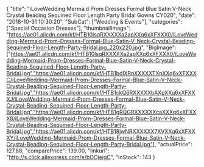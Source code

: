 {
	"title": "iLoveWedding Mermaid Prom Dresses Formal Blue Satin V-Neck Crystal Beading Sequined Floor Length Party Bridal Gowns CY020",
	"date": "2018-10-31 10:30:20",
	"SubCat": ["Wedding & Events"],
	"categories": ["Special Occasion Dresses"],
	"thumbnailImage": "https://ae01.alicdn.com/kf/HTB10lsqRXXXXXa2apXXq6xXFXXX0/iLoveWedding-Mermaid-Prom-Dresses-Formal-Blue-Satin-V-Neck-Crystal-Beading-Sequined-Floor-Length-Party-Bridal.jpg_220x220.jpg",
	"BigImage": ["https://ae01.alicdn.com/kf/HTB10lsqRXXXXXa2apXXq6xXFXXX0/iLoveWedding-Mermaid-Prom-Dresses-Formal-Blue-Satin-V-Neck-Crystal-Beading-Sequined-Floor-Length-Party-Bridal.jpg","https://ae01.alicdn.com/kf/HTB1bdlXRpXXXXXTXpXXq6xXFXXXC/iLoveWedding-Mermaid-Prom-Dresses-Formal-Blue-Satin-V-Neck-Crystal-Beading-Sequined-Floor-Length-Party-Bridal.jpg","https://ae01.alicdn.com/kf/HTB1ckQ6RXXXXXbAXpXXq6xXFXXXJ/iLoveWedding-Mermaid-Prom-Dresses-Formal-Blue-Satin-V-Neck-Crystal-Beading-Sequined-Floor-Length-Party-Bridal.jpg","https://ae01.alicdn.com/kf/HTB1gRQGRXXXXXXcaXXXq6xXFXXX8/iLoveWedding-Mermaid-Prom-Dresses-Formal-Blue-Satin-V-Neck-Crystal-Beading-Sequined-Floor-Length-Party-Bridal.jpg","https://ae01.alicdn.com/kf/HTB18jwNRXXXXXX7XVXXq6xXFXXXY/iLoveWedding-Mermaid-Prom-Dresses-Formal-Blue-Satin-V-Neck-Crystal-Beading-Sequined-Floor-Length-Party-Bridal.jpg"],
	"actualPrice": 127.88,
	"comparePrice": 139.00,
	"linkurl": "http://s.click.aliexpress.com/e/bOOjeigC",
	"inStock": 143
}
